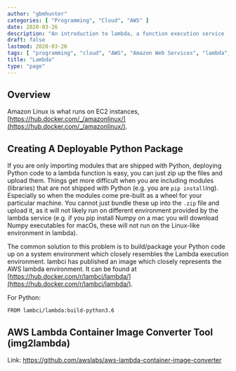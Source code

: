 ```yaml
---
author: "gbmhunter"
categories: [ "Programming", "Cloud", "AWS" ]
date: 2020-03-26
description: "An introduction to lambda, a function execution service (aka serverless) provided by AWS."
draft: false
lastmod: 2020-03-26
tags: [ "programming", "cloud", "AWS", "Amazon Web Services", "lambda", "function", "serverless" ]
title: "Lambda"
type: "page"
---
```


## Overview

Amazon Linux is what runs on EC2 instances, [https://hub.docker.com/_/amazonlinux/](https://hub.docker.com/_/amazonlinux/).

## Creating A Deployable Python Package

If you are only importing modules that are shipped with Python, deploying Python code to a lambda function is easy, you can just zip up the files and upload them. Things get more difficult when you are including modules (libraries) that are not shipped with Python (e.g. you are `pip install`ing). Especially so when the modules come pre-built as a wheel for your particular machine. You cannot just bundle these up into the `.zip` file and upload it, as it will not likely run on different environment provided by the lambda service (e.g. if you pip install Numpy on a mac you will download Numpy executables for macOs, these will not run on the Linux-like environment in lambda).

The common solution to this problem is to build/package your Python code up on a system environment which closely resembles the Lambda execution environment. lambci has published an image which closely represents the AWS lambda environment. It can be found at [https://hub.docker.com/r/lambci/lambda/](https://hub.docker.com/r/lambci/lambda/).

For Python:

```
FROM lambci/lambda:build-python3.6
```


## AWS Lambda Container Image Converter Tool (img2lambda)

Link: https://github.com/awslabs/aws-lambda-container-image-converter

